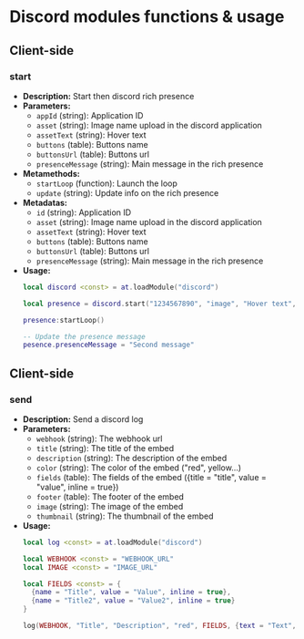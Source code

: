 # Discord modules functions & usage 

## Client-side

### start
- **Description:** Start then discord rich presence
- **Parameters:**
  - `appId` (string): Application ID
  - `asset` (string): Image name upload in the discord application
  - `assetText` (string): Hover text
  - `buttons` (table): Buttons name
  - `buttonsUrl` (table): Buttons url
  - `presenceMessage` (string): Main message in the rich presence
- **Metamethods:**
  - `startLoop` (function): Launch the loop
  - `update` (string): Update info on the rich presence
- **Metadatas:**
  - `id` (string): Application ID
  - `asset` (string): Image name upload in the discord application
  - `assetText` (string): Hover text
  - `buttons` (table): Buttons name
  - `buttonsUrl` (table): Buttons url
  - `presenceMessage` (string): Main message in the rich presence
- **Usage:**
  ```lua
  local discord <const> = at.loadModule("discord")

  local presence = discord.start("1234567890", "image", "Hover text", {"Button 1", "Button 2"}, {"URL_ADDRESS.com", "URL_ADDRESS.com"}, "First Message")

  presence:startLoop()

  -- Update the presence message
  pesence.presenceMessage = "Second message"
  ```

## Client-side

### send
- **Description:** Send a discord log
- **Parameters:**
  - `webhook` (string): The webhook url
  - `title` (string): The title of the embed
  - `description` (string): The description of the embed
  - `color` (string): The color of the embed ("red", yellow...)
  - `fields` (table): The fields of the embed ({title = "title", value = "value", inline = true})
  - `footer` (table): The footer of the embed
  - `image` (string): The image of the embed
  - `thumbnail` (string): The thumbnail of the embed
- **Usage:**
  ```lua
  local log <const> = at.loadModule("discord")

  local WEBHOOK <const> = "WEBHOOK_URL"
  local IMAGE <const> = "IMAGE_URL"

  local FIELDS <const> = {
    {name = "Title", value = "Value", inline = true}, 
    {name = "Title2", value = "Value2", inline = true}
  }

  log(WEBHOOK, "Title", "Description", "red", FIELDS, {text = "Text", icon_url = IMAGE}, IMAGE, IMAGE)
  ```